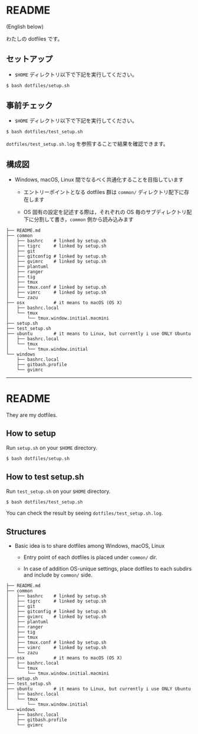 # README

(English below)

わたしの dotfiles です。

## セットアップ

* `$HOME` ディレクトリ以下で下記を実行してください。

```sh
$ bash dotfiles/setup.sh
```

## 事前チェック

* `$HOME` ディレクトリ以下で下記を実行してください。

```sh
$ bash dotfiles/test_setup.sh
```

`dotfiles/test_setup.sh.log` を参照することで結果を確認できます。

## 構成図

* Windows, macOS, Linux 間でなるべく共通化することを目指しています

  - エントリーポイントとなる dotfiles 群は `common/` ディレクトリ配下に存在します

  - OS 固有の設定を記述する際は，それぞれの OS 毎のサブディレクトリ配下に分割して書き，`common` 側から読み込みます

```
├── README.md
├── common
│   ├── bashrc    # linked by setup.sh
│   ├── tigrc     # linked by setup.sh
│   ├── git
│   ├── gitconfig # linked by setup.sh
│   ├── gvimrc    # linked by setup.sh
│   ├── plantuml
│   ├── ranger
│   ├── tig
│   ├── tmux
│   ├── tmux.conf # linked by setup.sh
│   ├── vimrc     # linked by setup.sh
│   └── zazu
├── osx           # it means to macOS (OS X)
│   ├── bashrc.local
│   └── tmux
│       └── tmux.window.initial.macmini
├── setup.sh
├── test_setup.sh
├── ubuntu        # it means to Linux, but currently i use ONLY Ubuntu
│   ├── bashrc.local
│   └── tmux
│       └── tmux.window.initial
└── windows
    ├── bashrc.local
    ├── gitbash.profile
    └── gvimrc
```

---

# README

They are my dotfiles.  

## How to setup

Run `setup.sh` on your `$HOME` directory.

```sh
$ bash dotfiles/setup.sh
```

## How to test setup.sh

Run `test_setup.sh` on your `$HOME` directory.

```sh
$ bash dotfiles/test_setup.sh
```

You can check the result by seeing `dotfiles/test_setup.sh.log`.

## Structures

* Basic idea is to share dotfiles among Windows, macOS, Linux

  - Entry point of each dotfiles is placed under `common/` dir.

  - In case of addition OS-unique settings, place dotfiles to each subdirs and include by `common/` side.

```
├── README.md
├── common
│   ├── bashrc    # linked by setup.sh
│   ├── tigrc     # linked by setup.sh
│   ├── git
│   ├── gitconfig # linked by setup.sh
│   ├── gvimrc    # linked by setup.sh
│   ├── plantuml
│   ├── ranger
│   ├── tig
│   ├── tmux
│   ├── tmux.conf # linked by setup.sh
│   ├── vimrc     # linked by setup.sh
│   └── zazu
├── osx           # it means to macOS (OS X)
│   ├── bashrc.local
│   └── tmux
│       └── tmux.window.initial.macmini
├── setup.sh
├── test_setup.sh
├── ubuntu        # it means to Linux, but currently i use ONLY Ubuntu
│   ├── bashrc.local
│   └── tmux
│       └── tmux.window.initial
└── windows
    ├── bashrc.local
    ├── gitbash.profile
    └── gvimrc
```

